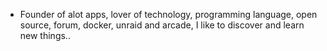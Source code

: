 - Founder of alot apps, lover of technology, programming language, open source, forum, docker, unraid and arcade, I like to discover and learn new things..
  <br>



























































































































































































































































































































































































































































































































































































































































































































